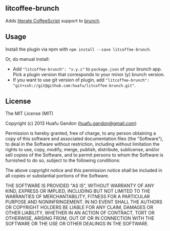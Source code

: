 ## litcoffee-brunch
Adds [literate CoffeeScript](http://coffeescript.org/#literate)
support to [brunch](http://brunch.io).

## Usage
Install the plugin via npm with `npm install --save litcoffee-brunch`.

Or, do manual install:

* Add `"litcoffee-brunch": "x.y.z"` to `package.json` of your brunch app.
  Pick a plugin version that corresponds to your minor (y) brunch version.
* If you want to use git version of plugin, add
`"litcoffee-brunch": "git+ssh://git@github.com:huafu/litcoffee-brunch.git"`.

## License

The MIT License (MIT)

Copyright (c) 2013 Huafu Gandon (huafu.gandon@gmail.com)

Permission is hereby granted, free of charge, to any person obtaining a copy
of this software and associated documentation files (the "Software"), to deal
in the Software without restriction, including without limitation the rights
to use, copy, modify, merge, publish, distribute, sublicense, and/or sell
copies of the Software, and to permit persons to whom the Software is
furnished to do so, subject to the following conditions:

The above copyright notice and this permission notice shall be included in
all copies or substantial portions of the Software.

THE SOFTWARE IS PROVIDED "AS IS", WITHOUT WARRANTY OF ANY KIND, EXPRESS OR
IMPLIED, INCLUDING BUT NOT LIMITED TO THE WARRANTIES OF MERCHANTABILITY,
FITNESS FOR A PARTICULAR PURPOSE AND NONINFRINGEMENT. IN NO EVENT SHALL THE
AUTHORS OR COPYRIGHT HOLDERS BE LIABLE FOR ANY CLAIM, DAMAGES OR OTHER
LIABILITY, WHETHER IN AN ACTION OF CONTRACT, TORT OR OTHERWISE, ARISING FROM,
OUT OF OR IN CONNECTION WITH THE SOFTWARE OR THE USE OR OTHER DEALINGS IN
THE SOFTWARE.
